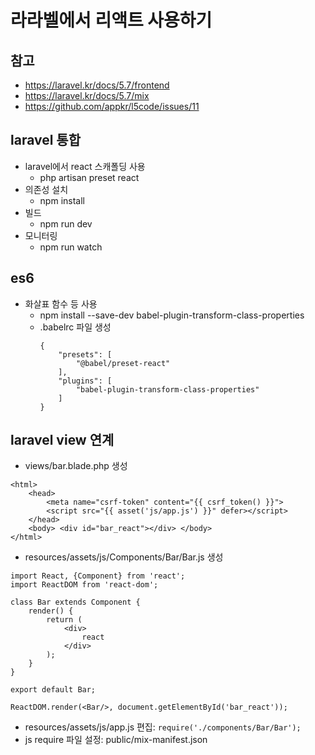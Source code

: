 # 라라벨에서 리액트 사용하기

## 참고
* https://laravel.kr/docs/5.7/frontend
* https://laravel.kr/docs/5.7/mix
* https://github.com/appkr/l5code/issues/11

## laravel 통합
* laravel에서 react 스캐폴딩 사용
	* php artisan preset react
* 의존성 설치
	* npm install
* 빌드
	* npm run dev
* 모니터링
	* npm run watch

## es6
* 화살표 함수 등 사용
	* npm install --save-dev babel-plugin-transform-class-properties
	* .babelrc 파일 생성
		```
	    {
	    	"presets": [
	    		"@babel/preset-react"
	    	],
	    	"plugins": [
	    		"babel-plugin-transform-class-properties"
	    	]
	    }
	    ```
	    
## laravel view 연계
* views/bar.blade.php 생성
```
<html>
	<head>
		<meta name="csrf-token" content="{{ csrf_token() }}">
		<script src="{{ asset('js/app.js') }}" defer></script>
	</head>
	<body> <div id="bar_react"></div> </body>
</html>
```
* resources/assets/js/Components/Bar/Bar.js 생성
``` 
import React, {Component} from 'react';
import ReactDOM from 'react-dom';

class Bar extends Component {
	render() {
		return (
			<div>
				react
			</div>
		);
	}
}

export default Bar;

ReactDOM.render(<Bar/>, document.getElementById('bar_react'));
```
* resources/assets/js/app.js 편집: ``` require('./components/Bar/Bar'); ```
* js require 파일 설정: public/mix-manifest.json